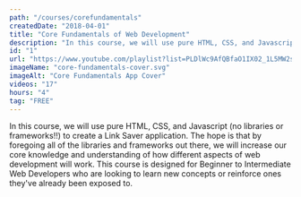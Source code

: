 ```yaml
---
path: "/courses/corefundamentals"
createdDate: "2018-04-01"
title: "Core Fundamentals of Web Development"
description: "In this course, we will use pure HTML, CSS, and Javascript (no libraries or frameworks!!) to create a Link Saver application. This course is designed for Beginner to Intermediate Web Developers who are looking to learn new concepts or reinforce ones they've already been exposed to."
id: "1"
url: "https://www.youtube.com/playlist?list=PLDlWc9AfQBfaO1IX02_1L5MW2s9RyIgQ7"
imageName: "core-fundamentals-cover.svg"
imageAlt: "Core Fundamentals App Cover"
videos: "17"
hours: "4"
tag: "FREE"
---
```


In this course, we will use pure HTML, CSS, and Javascript (no libraries or frameworks!!) to create a Link Saver application. The hope is that by foregoing all of the libraries and frameworks out there, we will increase our core knowledge and understanding of how different aspects of web development will work. This course is designed for Beginner to Intermediate Web Developers who are looking to learn new concepts or reinforce ones they've already been exposed to.
